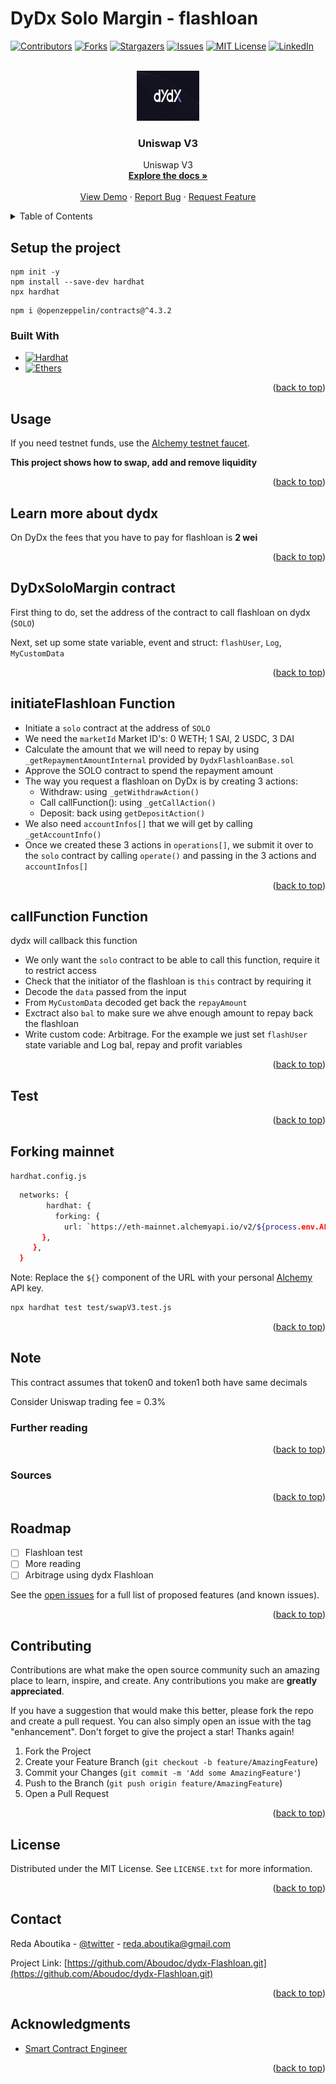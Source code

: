 # DyDx Solo Margin - flashloan

<a name="readme-top"></a>

[![Contributors][contributors-shield]][contributors-url]
[![Forks][forks-shield]][forks-url]
[![Stargazers][stars-shield]][stars-url]
[![Issues][issues-shield]][issues-url]
[![MIT License][license-shield]][license-url]
[![LinkedIn][linkedin-shield]][linkedin-url]

<!-- PROJECT LOGO -->
<br />
<div align="center">
  <a href="https://github.com/Aboudoc/dydx-Flashloan.git">
    <img src="images/logo1.png" alt="Logo" width="100" height="80">
  </a>

<h3 align="center">Uniswap V3</h3>

  <p align="center">
    Uniswap V3
    <br />
    <a href="https://github.com/Aboudoc/dydx-Flashloan"><strong>Explore the docs »</strong></a>
    <br />
    <br />
    <a href="https://github.com/Aboudoc/dydx-Flashloan">View Demo</a>
    ·
    <a href="https://github.com/Aboudoc/dydx-Flashloan/issues">Report Bug</a>
    ·
    <a href="https://github.com/Aboudoc/dydx-Flashloan/issues">Request Feature</a>
  </p>
</div>

<!-- TABLE OF CONTENTS -->
<details>
  <summary>Table of Contents</summary>
  <ol>
    <li>
      <a href="#about-the-project">About The Project</a>
      <ul>
        <li><a href="#built-with">Built With</a></li>
      </ul>
    </li>
    <li>
      <a href="#getting-started">Getting Started</a>
      <ul>
        <li><a href="#prerequisites">Prerequisites</a></li>
        <li><a href="#installation">Installation</a></li>
      </ul>
    </li>
    <li><a href="#usage">Usage</a></li>
    <li><a href="#Constant-Product-AMM">Constant Product AMM</a></li>
    <li><a href="#Test-Single-and-Multi-hop-swap">Test Single and Multi hop swap</a></li>
    <li><a href="#dydx-Flashloan-Single-Hop-Swap">Uniswap V2 Single Hop Swap</a></li>
    <ul>
        <li><a href="#State-variables">State variables</a></li>
        <li><a href="#Function-swapExactInputSingleHop">Function swapExactInputSingleHop</a></li>
        <li><a href="#Function-swapExactOutputSingleHop">Function swapExactOutputSingleHop</a></li>
      </ul>
    <li><a href="#dydx-Flashloan-Multi-Hop-Swap">Uniswap V3 Multi Hop Swap</a></li>
    <li><a href="#Forking-mainnet">Forking mainnet</a></li>
    <li><a href="#Note">Note</a></li>
    <li><a href="#roadmap">Roadmap</a></li>
    <li><a href="#contributing">Contributing</a></li>
    <li><a href="#license">License</a></li>
    <li><a href="#contact">Contact</a></li>
    <li><a href="#acknowledgments">Acknowledgments</a></li>
  </ol>
</details>

## Setup the project

```shell
npm init -y
npm install --save-dev hardhat
npx hardhat
```

```shell
npm i @openzeppelin/contracts@^4.3.2
```

### Built With

- [![Hardhat][Hardhat]][Hardhat-url]
- [![Ethers][Ethers.js]][Ethers-url]

<p align="right">(<a href="#readme-top">back to top</a>)</p>

## Usage

If you need testnet funds, use the [Alchemy testnet faucet](https://goerlifaucet.com/).

**This project shows how to swap, add and remove liquidity**

<p align="right">(<a href="#readme-top">back to top</a>)</p>

## Learn more about dydx

On DyDx the fees that you have to pay for flashloan is **2 wei**

<p align="right">(<a href="#readme-top">back to top</a>)</p>

## DyDxSoloMargin contract

First thing to do, set the address of the contract to call flashloan on dydx (`SOLO`)

Next, set up some state variable, event and struct: `flashUser`, `Log`, `MyCustomData`

<p align="right">(<a href="#readme-top">back to top</a>)</p>

## initiateFlashloan Function

- Initiate a `solo` contract at the address of `SOLO`
- We need the `marketId`
  Market ID's: 0 WETH; 1 SAI, 2 USDC, 3 DAI
- Calculate the amount that we will need to repay by using `_getRepaymentAmountInternal` provided by `DydxFlashloanBase.sol`
- Approve the SOLO contract to spend the repayment amount
- The way you request a flashloan on DyDx is by creating 3 actions:
  - Withdraw: using `_getWithdrawAction()`
  - Call callFunction(): using `_getCallAction()`
  - Deposit: back using `getDepositAction()`
- We also need `accountInfos[]` that we will get by calling `_getAccountInfo()`
- Once we created these 3 actions in `operations[]`, we submit it over to the `solo` contract by calling `operate()` and passing in the 3 actions and `accountInfos[]`

<p align="right">(<a href="#readme-top">back to top</a>)</p>

## callFunction Function

dydx will callback this function

- We only want the `solo` contract to be able to call this function, require it to restrict access
- Check that the initiator of the flashloan is `this` contract by requiring it
- Decode the `data` passed from the input
- From `MyCustomData` decoded get back the `repayAmount`
- Exctract also `bal` to make sure we ahve enough amount to repay back the flashloan
- Write custom code: Arbitrage. For the example we just set `flashUser` state variable and Log bal, repay and profit variables

<p align="right">(<a href="#readme-top">back to top</a>)</p>

## Test

<p align="right">(<a href="#readme-top">back to top</a>)</p>

## Forking mainnet

`hardhat.config.js`

```sh
  networks: {
        hardhat: {
          forking: {
            url: `https://eth-mainnet.alchemyapi.io/v2/${process.env.ALCHEMY_API_KEY}`,
       },
     },
  }
```

Note: Replace the `${}` component of the URL with your personal [Alchemy](https://www.alchemy.com/) API key.

```sh
npx hardhat test test/swapV3.test.js
```

<p align="right">(<a href="#readme-top">back to top</a>)</p>

## Note

This contract assumes that token0 and token1 both have same decimals

Consider Uniswap trading fee = 0.3%

### Further reading

<p align="right">(<a href="#readme-top">back to top</a>)</p>

### Sources

<p align="right">(<a href="#readme-top">back to top</a>)</p>

<!-- ROADMAP -->

## Roadmap

- [ ] Flashloan test
- [ ] More reading
- [ ] Arbitrage using dydx Flashloan

See the [open issues](https://github.com/Aboudoc/dydx-Flashloan.git/issues) for a full list of proposed features (and known issues).

<p align="right">(<a href="#readme-top">back to top</a>)</p>

<!-- CONTRIBUTING -->

## Contributing

Contributions are what make the open source community such an amazing place to learn, inspire, and create. Any contributions you make are **greatly appreciated**.

If you have a suggestion that would make this better, please fork the repo and create a pull request. You can also simply open an issue with the tag "enhancement".
Don't forget to give the project a star! Thanks again!

1. Fork the Project
2. Create your Feature Branch (`git checkout -b feature/AmazingFeature`)
3. Commit your Changes (`git commit -m 'Add some AmazingFeature'`)
4. Push to the Branch (`git push origin feature/AmazingFeature`)
5. Open a Pull Request

<p align="right">(<a href="#readme-top">back to top</a>)</p>

<!-- LICENSE -->

## License

Distributed under the MIT License. See `LICENSE.txt` for more information.

<p align="right">(<a href="#readme-top">back to top</a>)</p>

<!-- CONTACT -->

## Contact

Reda Aboutika - [@twitter](https://twitter.com/AboutikaR) - reda.aboutika@gmail.com

Project Link: [https://github.com/Aboudoc/dydx-Flashloan.git](https://github.com/Aboudoc/dydx-Flashloan.git)

<p align="right">(<a href="#readme-top">back to top</a>)</p>

<!-- ACKNOWLEDGMENTS -->

## Acknowledgments

- [Smart Contract Engineer](https://www.smartcontract.engineer/)

<p align="right">(<a href="#readme-top">back to top</a>)</p>

<!-- MARKDOWN LINKS & IMAGES -->
<!-- https://www.markdownguide.org/basic-syntax/#reference-style-links -->

[contributors-shield]: https://img.shields.io/github/contributors/Aboudoc/dydx-Flashloan.svg?style=for-the-badge
[contributors-url]: https://github.com/Aboudoc/dydx-Flashloan/graphs/contributors
[forks-shield]: https://img.shields.io/github/forks/Aboudoc/dydx-Flashloan.svg?style=for-the-badge
[forks-url]: https://github.com/Aboudoc/dydx-Flashloan/network/members
[stars-shield]: https://img.shields.io/github/stars/Aboudoc/dydx-Flashloan.svg?style=for-the-badge
[stars-url]: https://github.com/Aboudoc/dydx-Flashloan/stargazers
[issues-shield]: https://img.shields.io/github/issues/Aboudoc/dydx-Flashloan.svg?style=for-the-badge
[issues-url]: https://github.com/Aboudoc/dydx-Flashloan/issues
[license-shield]: https://img.shields.io/github/license/Aboudoc/dydx-Flashloan.svg?style=for-the-badge
[license-url]: https://github.com/Aboudoc/dydx-Flashloan/blob/master/LICENSE.txt
[linkedin-shield]: https://img.shields.io/badge/-LinkedIn-black.svg?style=for-the-badge&logo=linkedin&colorB=555
[linkedin-url]: https://www.linkedin.com/in/r%C3%A9da-aboutika-34305453/?originalSubdomain=fr
[product-screenshot]: https://ethereum.org/static/28214bb68eb5445dcb063a72535bc90c/9019e/hero.webp
[Hardhat]: https://img.shields.io/badge/Hardhat-20232A?style=for-the-badge&logo=hardhat&logoColor=61DAFB
[Hardhat-url]: https://hardhat.org/
[Ethers.js]: https://img.shields.io/badge/ethers.js-000000?style=for-the-badge&logo=ethersdotjs&logoColor=white
[Ethers-url]: https://docs.ethers.org/v5/
[Vue.js]: https://img.shields.io/badge/Vue.js-35495E?style=for-the-badge&logo=vuedotjs&logoColor=4FC08D
[Vue-url]: https://vuejs.org/
[Angular.io]: https://img.shields.io/badge/Angular-DD0031?style=for-the-badge&logo=angular&logoColor=white
[Angular-url]: https://angular.io/
[Svelte.dev]: https://img.shields.io/badge/Svelte-4A4A55?style=for-the-badge&logo=svelte&logoColor=FF3E00
[Svelte-url]: https://svelte.dev/
[Laravel.com]: https://img.shields.io/badge/Laravel-FF2D20?style=for-the-badge&logo=laravel&logoColor=white
[Laravel-url]: https://laravel.com
[Bootstrap.com]: https://img.shields.io/badge/Bootstrap-563D7C?style=for-the-badge&logo=bootstrap&logoColor=white
[Bootstrap-url]: https://getbootstrap.com
[JQuery.com]: https://img.shields.io/badge/jQuery-0769AD?style=for-the-badge&logo=jquery&logoColor=white
[JQuery-url]: https://jquery.com
